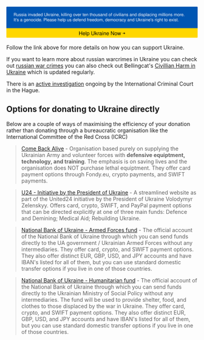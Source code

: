 [![Stand With Ukraine](https://raw.githubusercontent.com/vshymanskyy/StandWithUkraine/main/banner2-direct.svg)](https://vshymanskyy.github.io/StandWithUkraine)

Follow the link above for more details on how you can support Ukraine.

If you want to learn more about russian warcrimes in Ukraine you can check out [russian war crimes](https://war.ukraine.ua/russia-war-crimes/) you can also check out Bellingcat's [Civillian Harm in Ukraine](https://ukraine.bellingcat.com) which is updated regularly.

There is an [active investigation](https://www.icc-cpi.int/ukraine) ongoing by the International Criminal Court in the Hague.

## Options for donating to Ukraine directly

Below are a couple of ways of maximising the efficiency of your donation rather than donating through a bureaucratic organisation like the International Committee of the Red Cross (ICRC)

>[Come Back Alive](https://www.comebackalive.in.ua) - Organisation based purely on supplying the Ukrainian Army and volunteer forces with **defensive equiptment, technology, and training**. The emphasis is on saving lives and the organisation does NOT purchase lethal equiptment. They offer card payment options through Fondy.eu, crypto payments, and SWIFT payments.

>[U24 - Initiative by the President of Ukraine](https://u24.gov.ua) - A streamlined website as part of the United24 initiative by the President of Ukraine Volodymyr Zelenskyy. Offers card, crypto, SWIFT, and PayPal payment options that can be directed explicitly at one of three main funds: Defence and Demining; Medical Aid; Rebuilding Ukraine.

>[National Bank of Ukraine - Armed Forces fund](https://bank.gov.ua/en/news/all/natsionalniy-bank-vidkriv-spetsrahunok-dlya-zboru-koshtiv-na-potrebi-armiyi) - The official account of the National Bank of Ukraine through which you can send funds directly to the UA government / Ukrainian Armed Forces without any intermediaries. They offer card, crypto, and SWIFT payment options. They also offer distinct EUR, GBP, USD, and JPY accounts and have IBAN's listed for all of them, but you can use standard domestic transfer options if you live in one of those countries.

>[National Bank of Ukraine - Humanitarian fund](https://bank.gov.ua/en/news/all/natsionalniy-bank-vidkriv-rahunok-dlya-gumanitarnoyi-dopomogi-ukrayintsyam-postrajdalim-vid-rosiyskoyi-agresiyi) - The official account of the National Bank of Ukraine through which you can send funds directly to the Ukrainian Ministry of Social Policy without any intermediaries. The fund will be used to provide shelter, food, and clothes to those displaced by the war in Ukraine. They offer card, crypto, and SWIFT payment options. They also offer distinct EUR, GBP, USD, and JPY accounts and have IBAN's listed for all of them, but you can use standard domestic transfer options if you live in one of those countries.
